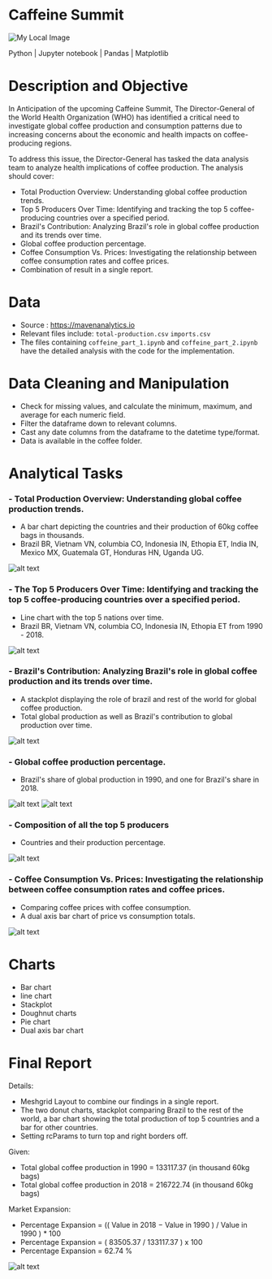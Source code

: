 
# Caffeine Summit

![My Local Image](imgs/summit_img.png)

Python | Jupyter notebook | Pandas | Matplotlib 

# Description and Objective

In Anticipation of the upcoming Caffeine Summit, The Director-General of the World Health Organization (WHO) has identified a critical need to investigate global coffee production and consumption patterns due to increasing concerns about the economic and health impacts on coffee-producing regions.


To address this issue, the Director-General has tasked the data analysis team to analyze health implications of coffee production. The analysis should cover:


- Total Production Overview: Understanding global coffee production trends.
- Top 5 Producers Over Time: Identifying and tracking the top 5 coffee-producing countries over a specified period.
- Brazil's Contribution: Analyzing Brazil's role in global coffee production and its trends over time.
- Global coffee production percentage.
- Coffee Consumption Vs. Prices: Investigating the relationship between coffee consumption rates and coffee prices.
- Combination of result in a single report.

# Data

- Source : https://mavenanalytics.io
- Relevant files include:
`total-production.csv`
`imports.csv`
- The files containing `coffeine_part_1.ipynb` and `coffeine_part_2.ipynb` have the detailed analysis with the code for the implementation.


# Data Cleaning and Manipulation

- Check for missing values, and calculate the minimum, maximum, and average for each numeric field.
- Filter the dataframe down to relevant columns.
- Cast any date columns from the dataframe to the datetime type/format.
- Data is available in the coffee folder.

# Analytical Tasks

### - Total Production Overview: Understanding global coffee production trends.
- A bar chart depicting the countries and their production of 60kg coffee bags in thousands.
- Brazil BR, Vietnam VN, columbia CO, Indonesia IN, Ethopia ET, India IN, Mexico MX, Guatemala GT, Honduras HN, Uganda UG.

![alt text](imgs/output1.png)

### - The Top 5 Producers Over Time: Identifying and tracking the top 5 coffee-producing countries over a specified period.
- Line chart with the top 5 nations over time.
- Brazil BR, Vietnam VN, columbia CO, Indonesia IN, Ethopia ET from 1990 - 2018.

![alt text](imgs/output2.png)

### - Brazil's Contribution: Analyzing Brazil's role in global coffee production and its trends over time.
- A stackplot displaying the role of brazil and rest of the world for global coffee production.
- Total global production as well as Brazil's contribution to global production over time.

![alt text](imgs/output3.png)


### - Global coffee production percentage.
- Brazil's share of global production in 1990, and one for Brazil's share in 2018.


![alt text](imgs/output5.png)
![alt text](imgs/output6.png)

### - Composition of all the top 5 producers
- Countries and their production percentage.

![alt text](imgs/output4.png)


### - Coffee Consumption Vs. Prices: Investigating the relationship between coffee consumption rates and coffee prices.

- Comparing coffee prices with coffee consumption.
- A dual axis bar chart of price vs consumption totals.

![alt text](imgs/output7.png)

# Charts
- Bar chart
- line chart
- Stackplot
- Doughnut charts
- Pie chart
- Dual axis bar chart

# Final Report

Details:

* Meshgrid Layout to combine our findings in a single report. 
* The two donut charts, stackplot comparing Brazil to the rest of the world, a bar chart showing the total production of top 5 countries and a bar for other countries.
* Setting rcParams to turn top and right borders off.

 Given:

- Total global coffee production in 1990 = 133117.37 (in thousand 60kg bags)
- Total global coffee production in 2018 = 216722.74 (in thousand 60kg bags)

Market Expansion:

- Percentage Expansion = (( Value in 2018 − Value in 1990 ) / Value in 1990 ) * 100
- Percentage Expansion = ( 83505.37 / 133117.37 )  x 100
- Percentage Expansion = 62.74 %


![alt text](imgs/output8.png)
